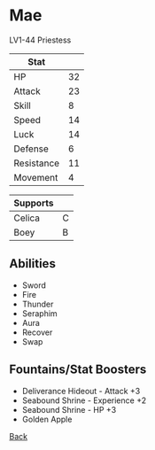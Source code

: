# Mae

LV1-44 Priestess

| Stat       | <!-- --> |
| ---------- | -------- |
| HP         | 32       |
| Attack     | 23       |
| Skill      | 8        |
| Speed      | 14       |
| Luck       | 14       |
| Defense    | 6        |
| Resistance | 11       |
| Movement   | 4        |

| Supports | <!-- --> |
| -------- | -------- |
| Celica   | C        |
| Boey     | B        |

## Abilities

- Sword
- Fire
- Thunder
- Seraphim
- Aura
- Recover
- Swap

## Fountains/Stat Boosters

- Deliverance Hideout - Attack +3
- Seabound Shrine - Experience +2
- Seabound Shrine - HP +3
- Golden Apple

[Back](../README.md)
